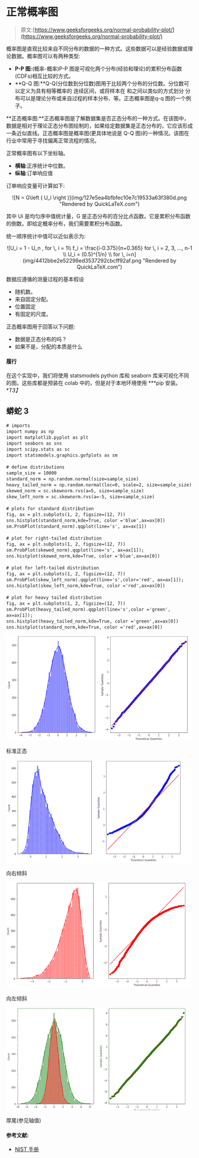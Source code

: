 # 正常概率图

> 原文:[https://www.geeksforgeeks.org/normal-probability-plot/](https://www.geeksforgeeks.org/normal-probability-plot/)

概率图是直观比较来自不同分布的数据的一种方式。这些数据可以是经验数据或理论数据。概率图可以有两种类型:

*   **P-P 图:**(概率-概率)P-P 图是可视化两个分布(经验和理论)的累积分布函数 (CDFs)相互比较的方式。
*   **Q-Q 图:**Q-Q(分位数到分位数)图用于比较两个分布的分位数。分位数可以定义为具有相等概率的 连续区间，或将样本在  和之间以类似的方式划分 分布可以是理论分布或来自过程的样本分布、等。正态概率图是q-q 图的一个例子。

**正态概率图:**正态概率图是了解数据集是否正态分布的一种方式。在该图中，数据是相对于理论正态分布图绘制的，如果给定数据集是正态分布的，它应该形成一条近似直线。正态概率图是概率图(更具体地说是 Q-Q 图)的一种情况。该图在行业中常用于寻找偏离正常流程的情况。

正常概率图有以下坐标轴。

*   **横轴**:正序统计中位数。
*   **纵轴**:订单响应值

订单响应变量可计算如下:

<center>![N = G\left ( U_i \right )](img/127e5ea4bfbfec10e7c19533a63f380d.png "Rendered by QuickLaTeX.com")</center>

其中 Ui 是均匀序中值统计量，G 是正态分布的百分比点函数。它是累积分布函数的倒数。即给定概率分布，我们需要累积分布函数。

统一顺序统计中值可以近似表示为:

<center>![U_i  = 1 - U_n , for \, i = 1\\ f_i = \frac{i-0.375}{n+0.365} for \, i = 2, 3, ..., n-1 \\ U_i = (0.5)^{1/n} \\ for \, i=n](img/4412bbe2e52298ed3537292cbcff92af.png "Rendered by QuickLaTeX.com")</center>

数据应遵循的测量过程的基本假设

*   随机数。
*   来自固定分配。
*   位置固定
*   有固定的尺度。

正态概率图用于回答以下问题:

*   数据是正态分布的吗？
*   如果不是，分配的本质是什么

#### 履行

在这个实现中，我们将使用 statsmodels python 库和 seaborn 库来可视化不同的图。这些库都是预装在 colab 中的，但是对于本地环境使用 ***pip 安装。**T3】*

## 蟒蛇 3

```
# imports 
import numpy as np
import matplotlib.pyplot as plt
import seaborn as sns
import scipy.stats as sc
import statsmodels.graphics.gofplots as sm

# define distributions
sample_size = 10000 
standard_norm = np.random.normal(size=sample_size)
heavy_tailed_norm = np.random.normal(loc=0, scale=2, size=sample_size)
skewed_norm = sc.skewnorm.rvs(a=5, size=sample_size)
skew_left_norm = sc.skewnorm.rvs(a=-5, size=sample_size)

# plots for standard distribution
fig, ax = plt.subplots(1, 2, figsize=(12, 7))
sns.histplot(standard_norm,kde=True, color ='blue',ax=ax[0])
sm.ProbPlot(standard_norm).qqplot(line='s', ax=ax[1])

# plot for right-tailed distribution
fig, ax = plt.subplots(1, 2, figsize=(12, 7))
sm.ProbPlot(skewed_norm).qqplot(line='s', ax=ax[1]);
sns.histplot(skewed_norm,kde=True, color ='blue',ax=ax[0])

# plot for left-tailed distribution
fig, ax = plt.subplots(1, 2, figsize=(12, 7))
sm.ProbPlot(skew_left_norm).qqplot(line='s',color='red', ax=ax[1]);
sns.histplot(skew_left_norm,kde=True, color ='red',ax=ax[0])

# plot for heavy tailed distribution
fig, ax = plt.subplots(1, 2, figsize=(12, 7))
sm.ProbPlot(heavy_tailed_norm).qqplot(line='s',color ='green', ax=ax[1]);
sns.histplot(heavy_tailed_norm,kde=True, color ='green',ax=ax[0])
sns.histplot(standard_norm,kde=True, color ='red',ax=ax[0])
```

![](img/eefe67320bccb10ade5cbb7f60b54eff.png)

标准正态

![](img/209286bd88aa7067356a14b20a595196.png)

向右倾斜

![](img/f703cb5e1c64ef2ab3ea00b1fbd19288.png)

向左倾斜

![](img/3db562fff5dad02c32dcef076a060019.png)

厚尾(参见轴值)

#### 参考文献:

*   [NIST 手册](https://www.itl.nist.gov/div898/handbook/eda/section3/normprpl.htm)